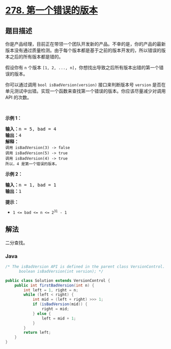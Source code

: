 # [278. 第一个错误的版本](https://leetcode.cn/problems/first-bad-version)

## 题目描述

<p>你是产品经理，目前正在带领一个团队开发新的产品。不幸的是，你的产品的最新版本没有通过质量检测。由于每个版本都是基于之前的版本开发的，所以错误的版本之后的所有版本都是错的。</p>

<p>假设你有 <code>n</code> 个版本 <code>[1, 2, ..., n]</code>，你想找出导致之后所有版本出错的第一个错误的版本。</p>

<p>你可以通过调用 <code>bool isBadVersion(version)</code> 接口来判断版本号 <code>version</code> 是否在单元测试中出错。实现一个函数来查找第一个错误的版本。你应该尽量减少对调用 API 的次数。</p>
 

<p><strong>示例 1：</strong></p>

<pre>
<strong>输入：</strong>n = 5, bad = 4
<strong>输出：</strong>4
<strong>解释：</strong>
<code>调用 isBadVersion(3) -> false 
调用 isBadVersion(5) -> true 
调用 isBadVersion(4) -> true</code>
<code>所以，4 是第一个错误的版本。</code>
</pre>

<p><strong>示例 2：</strong></p>

<pre>
<strong>输入：</strong>n = 1, bad = 1
<strong>输出：</strong>1
</pre>



<p><strong>提示：</strong></p>

<ul>
	<li><code>1 <= bad <= n <= 2<sup>31</sup> - 1</code></li>
</ul>

## 解法

二分查找。

### **Java**

```java
/* The isBadVersion API is defined in the parent class VersionControl.
      boolean isBadVersion(int version); */

public class Solution extends VersionControl {
    public int firstBadVersion(int n) {
        int left = 1, right = n;
        while (left < right) {
            int mid = (left + right) >>> 1;
            if (isBadVersion(mid)) {
                right = mid;
            } else {
                left = mid + 1;
            }
        }
        return left;
    }
}
```
